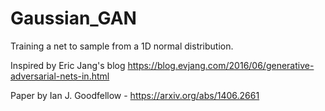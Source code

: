 # Gaussian_GAN
Training a net to sample from a 1D normal distribution. 

Inspired by Eric Jang's blog https://blog.evjang.com/2016/06/generative-adversarial-nets-in.html

Paper by Ian J. Goodfellow - https://arxiv.org/abs/1406.2661
